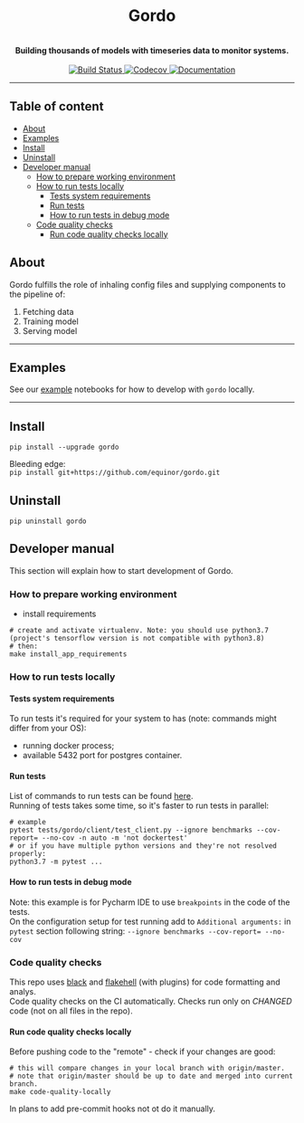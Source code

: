 

<h1 align="center">Gordo</h1>
<div align="center">
 <!-- Uncomment line below once we decided on 'logo.png' -->
 <!--<img align="center" src="logo.png" width="250" height="250">-->
 <br />
 <strong>
   Building thousands of models with timeseries data to monitor systems.
 </strong>
</div>

<br />

<div align="center">
  <a href="https://github.com/equinor/gordo/actions?query=branch=master">
    <img src="https://github.com/equinor/gordo/workflows/CI/badge.svg?branch=master" alt="Build Status"/>
  </a>
  <a href="https://codecov.io/gh/equinor/gordo">
    <img src="https://codecov.io/gh/equinor/gordo/branch/master/graph/badge.svg" alt="Codecov"/>
  </a>
  <a href="https://gordo.readthedocs.io/en/latest/?badge=latest">
    <img src="https://readthedocs.org/projects/gordo/badge/?version=latest" alt="Documentation"/>
  </a> 
</div>

---

## Table of content
* [About](#About)
* [Examples](#Examples)
* [Install](#Install)
* [Uninstall](#Uninstall)
* [Developer manual](#Developer-manual)
    * [How to prepare working environment](#How-to-prepare-working-environment)
    * [How to run tests locally](#How-to-run-tests-locally)
        * [Tests system requirements](#Tests-system-requirements)
        * [Run tests](#Run-tests)
        * [How to run tests in debug mode](#How-to-run-tests-in-debug-mode)
    * [Code quality checks](#Code-quality-checks)
        * [Run code quality checks locally](#Run-code-quality-checks-locally)

## About

Gordo fulfills the role of inhaling config files and supplying components to the pipeline of:

1. Fetching data
2. Training model
3. Serving model

---

## Examples

See our [example](./examples) notebooks for how to develop with `gordo` locally.

---

## Install 
`pip install --upgrade gordo`  

Bleeding edge:  
`pip install git+https://github.com/equinor/gordo.git`

## Uninstall
`pip uninstall gordo`

## Developer manual
This section will explain how to start development of Gordo.

### How to prepare working environment
- install requirements
```shell script
# create and activate virtualenv. Note: you should use python3.7 (project's tensorflow version is not compatible with python3.8)
# then:
make install_app_requirements
```

### How to run tests locally

#### Tests system requirements
To run tests it's required for your system to has (note: commands might differ from your OS):
- running docker process;
- available 5432 port for postgres container.

#### Run tests
List of commands to run tests can be found [here](/setup.cfg).  
Running of tests takes some time, so it's faster to run tests in parallel:
```shell script
# example
pytest tests/gordo/client/test_client.py --ignore benchmarks --cov-report= --no-cov -n auto -m 'not dockertest' 
# or if you have multiple python versions and they're not resolved properly:
python3.7 -m pytest ... 
```

#### How to run tests in debug mode
Note: this example is for Pycharm IDE to use `breakpoints` in the code of the tests.  
On the configuration setup for test running add to `Additional arguments:` in `pytest` section following string: `--ignore benchmarks --cov-report= --no-cov `

### Code quality checks
This repo uses [black](https://black.readthedocs.io/en/stable/) and [flakehell](https://github.com/life4/flakehell/blob/master/README.md) (with plugins) for code formatting and analys.  
Code quality checks on the CI automatically. Checks run only on *CHANGED* code (not on all files in the repo).  

#### Run code quality checks locally
Before pushing code to the "remote" - check if your changes are good:
```shell
# this will compare changes in your local branch with origin/master.
# note that origin/master should be up to date and merged into current branch. 
make code-quality-locally
```
In plans to add pre-commit hooks not ot do it manually.

